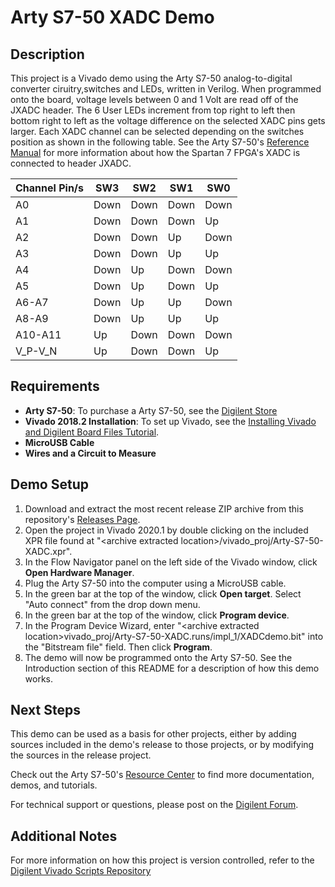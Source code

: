 Arty S7-50 XADC Demo
==============
  
Description
--------------
This project is a Vivado demo using the Arty S7-50 analog-to-digital converter ciruitry,switches and LEDs, written in Verilog. When programmed onto the board, voltage levels between 0 and 1 Volt are read off of the JXADC header. The 6 User LEDs increment from top right to left then bottom right to left as the voltage difference on the selected XADC pins gets larger. Each XADC channel can be selected depending on the switches position as shown in the following table. See the Arty S7-50's [Reference Manual](https://reference.digilentinc.com/reference/programmable-logic/arty-s7/reference-manual) for more information about how the Spartan 7 FPGA's XADC is connected to header JXADC.

| Channel Pin/s  | SW3    | SW2   | SW1   | SW0   |
| -------------- | -------| ------| ------| ------| 
| A0             | Down   | Down  | Down  | Down  |
| A1             | Down   | Down  | Down  | Up    |
| A2             | Down   | Down  | Up    | Down  |
| A3             | Down   | Down  | Up    | Up    |
| A4             | Down   | Up    | Down  | Down  |
| A5             | Down   | Up    | Down  | Up    |
| A6-A7          | Down   | Up    | Up    | Down  |
| A8-A9          | Down   | Up    | Up    | Up    |
| A10-A11        | Up     | Down  | Down  | Down  |
| V_P-V_N        | Up     | Down  | Down  | Up    |
  
Requirements
--------------
* **Arty S7-50**: To purchase a Arty S7-50, see the [Digilent Store](https://store.digilentinc.com/arty-s7-spartan-7-fpga-board-for-hobbyists-and-makers/)
* **Vivado 2018.2 Installation**: To set up Vivado, see the [Installing Vivado and Digilent Board Files Tutorial](https://reference.digilentinc.com/vivado/installing-vivado/start).
* **MicroUSB Cable**
* **Wires and a Circuit to Measure**

Demo Setup
--------------
1. Download and extract the most recent release ZIP archive from this repository's [Releases Page](https://github.com/Digilent/Arty-S7-50-XADC/releases).
2. Open the project in Vivado 2020.1 by double clicking on the included XPR file found at "\<archive extracted location\>/vivado_proj/Arty-S7-50-XADC.xpr".
3. In the Flow Navigator panel on the left side of the Vivado window, click **Open Hardware Manager**.
4. Plug the Arty S7-50 into the computer using a MicroUSB cable.
5. In the green bar at the top of the window, click **Open target**. Select "Auto connect" from the drop down menu.
6. In the green bar at the top of the window, click **Program device**.
7. In the Program Device Wizard, enter "\<archive extracted location\>vivado_proj/Arty-S7-50-XADC.runs/impl_1/XADCdemo.bit" into the "Bitstream file" field. Then click **Program**.
8. The demo will now be programmed onto the Arty S7-50. See the Introduction section of this README for a description of how this demo works.

Next Steps
--------------
This demo can be used as a basis for other projects, either by adding sources included in the demo's release to those projects, or by modifying the sources in the release project.

Check out the Arty S7-50's [Resource Center](https://reference.digilentinc.com/reference/programmable-logic/arty-s7/start) to find more documentation, demos, and tutorials.

For technical support or questions, please post on the [Digilent Forum](https://forum.digilentinc.com).

Additional Notes
--------------
For more information on how this project is version controlled, refer to the [Digilent Vivado Scripts Repository](https://github.com/digilent/digilent-vivado-scripts)

